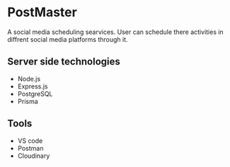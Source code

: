 # PostMaster

A social media scheduling searvices. User can schedule there activities in diffrent social media platforms through it.

## Server side technologies

- Node.js
- Express.js
- PostgreSQL
- Prisma

## Tools

- VS code
- Postman
- Cloudinary